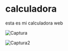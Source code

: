 # calculadora
esta es mi calculadora web

![Captura](https://user-images.githubusercontent.com/90713537/135177372-84be6560-7074-4f6b-903d-e7dd11119814.PNG)

![Captura2](https://user-images.githubusercontent.com/90713537/135177498-90157594-58a0-4852-8980-864608e23e41.PNG)
